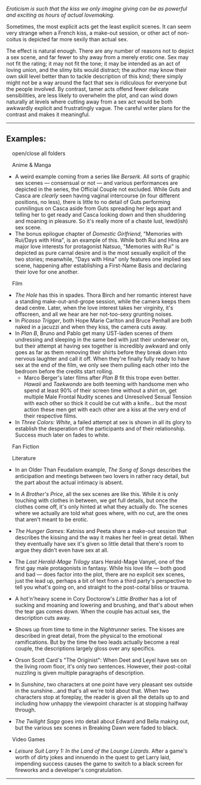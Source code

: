 _Eroticism is such that the kiss we only imagine giving can be as powerful and exciting as hours of actual lovemaking._

Sometimes, the most explicit acts get the least explicit scenes. It can seem very strange when a French kiss, a make-out session, or other act of non-coitus is depicted far more sexily than actual sex.

The effect is natural enough. There are any number of reasons not to depict a sex scene, and far fewer to shy away from a merely erotic one. Sex may not fit the rating; it may not fit the tone; it may be intended as an act of loving union, and the slimy bits would distract; the author may know their own skill level better than to tackle description of this kind; there simply might not be a way around the fact that sex is ridiculous for everyone but the people involved. By contrast, tamer acts offend fewer delicate sensibilities, are less likely to overwhelm the plot, and can wind down naturally at levels where cutting away from a sex act would be both awkwardly explicit and frustratingly vague. The careful writer plans for the contrast and makes it meaningful.

___

## Examples:

    open/close all folders 

    Anime & Manga 

-   A weird example coming from a series like _Berserk_. All sorts of graphic sex scenes — consensual or not — and various performances are depicted in the series, the Official Couple not excluded. While Guts and Casca are _clearly_ seen having vaginal intercourse (in four different positions, no less), there is little to no detail of Guts performing cunnilingus on Casca aside from Guts spreading her legs apart and telling her to get ready and Casca looking down and then shuddering and moaning in pleasure. So it's really more of a chaste lust, lewd(ish) sex scene.
-   The bonus epilogue chapter of _Domestic Girlfriend_, "Memories with Rui/Days with Hina", is an example of this. While both Rui and Hina are major love interests for protagonist Natsuo, "Memories with Rui" is depicted as pure carnal desire and is the most sexually explicit of the two stories; meanwhile, "Days with Hina" only features one implied sex scene, happening after establishing a First-Name Basis and declaring their love for one another.

    Film 

-   _The Hole_ has this in spades. Thora Birch and her romantic interest have a standing make-out-and-grope session, while the camera keeps them dead centre. Later, when the love interest takes her virginity, it's offscreen, and all we hear are her not-too-sexy grunting noises.
-   In _Picasso Trigger_, both Hope Marie Carlton and Bruce Penhall are both naked in a jacuzzi and when they kiss, the camera cuts away.
-   In _Plan B_, Bruno and Pablo get many UST\-laden scenes of them undressing and sleeping in the same bed with just their underwear on, but their attempt at having sex together is incredibly awkward and only goes as far as them removing their shirts before they break down into nervous laughter and call it off. When they're finally fully ready to have sex at the end of the film, we only see them pulling each other into the bedroom before the credits start rolling.
    -   Marco Berger's later films after _Plan B_ fit this trope even better. _Hawaii_ and _Taekwondo_ are both teeming with handsome men who spend at least 90% of their screen time without a shirt on, get multiple Male Frontal Nudity scenes and Unresolved Sexual Tension with each other so thick it could be cut with a knife... but the most action these men get with each other are a kiss at the very end of their respective films.
-   In _Three Colors: White_, a failed attempt at sex is shown in all its glory to establish the desperation of the participants and of their relationship. Success much later on fades to white.

    Fan Fiction 

    Literature 

-   In an Older Than Feudalism example, _The Song of Songs_ describes the anticipation and meetings between two lovers in rather racy detail, but the part about the actual intimacy is absent.
-   In _A Brother's Price_, all the sex scenes are like this. While it is only touching with clothes in between, we get full details, but once the clothes come off, it's only hinted at what they actually do. The scenes where we actually are told what goes where, with no cut, are the ones that aren't meant to be erotic.

-   _The Hunger Games_: Katniss and Peeta share a make-out session that describes the kissing and the way it makes her feel in great detail. When they eventually have sex it's given so little detail that there's room to argue they didn't even have sex at all.
-   The _Last Herald-Mage Trilogy_ stars Herald-Mage Vanyel, one of the first gay male protagonists in fantasy. While his love life — both good and bad — does factor into the plot, there are no explicit sex scenes, just the lead up, perhaps a bit of text from a third party's perspective to tell you what's going on, and straight to the post-coital bliss or trauma.
-   A hot'n'heavy scene in Cory Doctorow's _Little Brother_ has a lot of sucking and moaning and lowering and brushing, and that's about when the tear gas comes down. When the couple has actual sex, the description cuts away.
-   Shows up from time to time in the _Nightrunner_ series. The kisses are described in great detail, from the physical to the emotional ramifications. But by the time the two leads actually become a real couple, the descriptions largely gloss over any specifics.
-   Orson Scott Card's "The Originist": When Deet and Leyel have sex on the living room floor, it's only two sentences. However, their post-coital nuzzling is given multiple paragraphs of description.
-   In _Sunshine_, two characters at one point have very pleasant sex outside in the sunshine...and that's all we're told about that. When two characters stop at foreplay, the reader is given all the details up to and including how unhappy the viewpoint character is at stopping halfway through.
-   _The Twilight Saga_ goes into detail about Edward and Bella making out, but the various sex scenes in Breaking Dawn were faded to black.

    Video Games 

-   _Leisure Suit Larry 1: In the Land of the Lounge Lizards_. After a game's worth of dirty jokes and innuendo in the quest to get Larry laid, impending success causes the game to switch to a black screen for fireworks and a developer's congratulation.

___